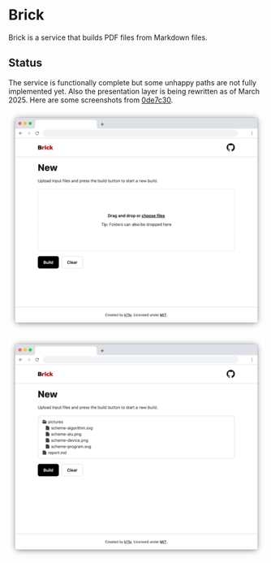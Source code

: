 # Brick

Brick is a service that builds PDF files from Markdown files.

## Status

The service is functionally complete but some unhappy paths are not fully implemented yet.
Also the presentation layer is being rewritten as of March 2025.
Here are some screenshots from [0de7c30](https://github.com/k11v/brick/tree/0de7c304f612b6db2b670478ac7becb07934a55b).

![](docs/new-empty.png)

![](docs/new-non-empty.png)

